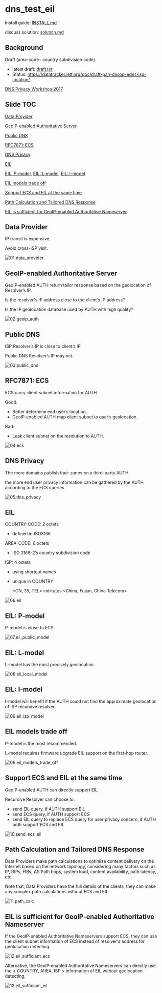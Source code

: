 # dns_test_eil

install guide: [INSTALL.md](INSTALL.md)

discuss solution: [solution.md](solution.md)

## Background

Draft (area-code : country subdivision code)
- latest draft: [draft.txt](ietf_draft/draft.txt)
- Status:       https://datatracker.ietf.org/doc/draft-pan-dnsop-edns-isp-location/

[DNS Privacy Workshop 2017](https://www.internetsociety.org/events/ndss-symposium/ndss-symposium-2017/dns-privacy-workshop-2017-programme/dns-privacy-workshop)

## Slide TOC

[Data Provider](#data-provider)

[GeoIP-enabled Authoritative Server](#geoip-enabled-authoritative-server)

[Public DNS](#public-dns)

[RFC7871: ECS](#rfc7871-ecs)

[DNS Privacy](#dns-privacy)

[EIL](#eil)

[EIL: P-model](#eil-p-model), [EIL: L-model](#eil-l-model), [EIL: I-model](#eil-i-model)

[EIL models trade off](#eil-models-trade-off)

[Support ECS and EIL at the same time](#support-ecs-and-eil-at-the-same-time)

[Path Calculation and Tailored DNS Response](#path-calculation-and-tailored-dns-response)

[EIL is sufficient for GeoIP-enabled Authoritative Nameserver](#eil-is-sufficient-for-geoip-enabled-authoritative-nameserver)

## Data Provider

IP transit  is expensive.

Avoid cross-ISP visit.

![01.data_provider](slide/01.data_provider.png)

## GeoIP-enabled Authoritative Server

GeoIP-enabled AUTH  return tailor  response based on  the geolocation of Resolver’s IP.

Is the resolver's IP address close to the client's IP address?

Is  the  IP  geolocation  database used  by  AUTH with high quality?

![02.geoip_auth](slide/02.geoip_auth.png)

## Public DNS

ISP Resolver’s IP is close to client’s IP.

Public DNS Resolver’s IP may not. 

![03.public_dns](slide/03.public_dns.png)

## RFC7871: ECS

ECS carry client subnet information for AUTH.

Good:
- Better determine end user’s location.
- GeoIP-enabled AUTH map client subnet to user’s geolocation.

Bad:
- Leak client subnet on the resolution to AUTH.

![04.ecs](slide/04.ecs.png)

## DNS Privacy

The more domains publish their zones on a third-party AUTH, 

the more end user privacy information can be gathered by the AUTH according to the ECS queries.

![05.dns_privacy](slide/05.dns_privacy.png)

## EIL

COUNTRY-CODE: 2  octets
- defined  in ISO3166

AREA-CODE:  6 octets
- ISO  3166-2’s  country  subdivision  code 

ISP: 4 octets
- using  shortcut  names
- unique in COUNTRY

    <CN, 35,  TEL>  indicates <China, Fujian, China Telecom>

![06.eil](slide/06.eil.png)

## EIL: P-model

P-model is close to ECS.

![07.eil_public_model](slide/07.eil_public_model.png)

## EIL: L-model

L-model has the most precisely geolocation.

![08.eil_local_model](slide/08.eil_local_model.png)

## EIL: I-model

I-model will benefit if the AUTH could not find the approximate geolocation of ISP recursive resolver.

![09.eil_isp_model](slide/09.eil_isp_model.png)

## EIL models trade off 

P-model is the most recommended.

L-model  requires  firmware  upgrade  EIL  support  on the first-hop router.

![06.eil_models_trade_off](slide/06.eil_models_trade_off.png)

## Support ECS and EIL at the same time

GeoIP-enabled AUTH can directly support EIL.

Recursive Resolver can choose to:
- send EIL query, if AUTH support EIL
- send ECS query, if AUTH support ECS
- send EIL query to replace ECS query  for user privacy concern, if AUTH both support ECS and EIL

![10.send_ecs_eil](slide/10.send_ecs_eil.png)

## Path Calculation and Tailored DNS Response

Data Providers make path calculations to optimize content delivery on the Internet based on the network topology, considering many factors such as IP, RIPs, FIBs, AS Path hops, system load, content availability, path latency, etc.  

Note that, Data Providers have the full details of the clients, they can make any complex path calculations without ECS and EIL.

![11.path_calc](slide/11.path_calc.png)

## EIL is sufficient for GeoIP-enabled Authoritative Nameserver

If the GeoIP-enabled Authoritative Nameservers support ECS, they can use the client subnet information of ECS instead of resolver's address for geolocation detecting.  

![12.eil_sufficiant_ecs](slide/12.eil_sufficiant_ecs.png)

Alternative, the GeoIP-enabled Authoritative Nameservers can directly use the < COUNTRY, AREA, ISP > information of EIL without geolocation detecting.

![13.eil_sufficiant_eil](slide/13.eil_sufficiant_eil.png)
